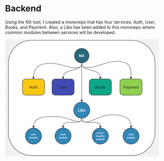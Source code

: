 # Backend

Using the NX tool, I created a monorepo that has four services: Auth, User, Books, and Payment. Also, a Libs has been added to this monorepo where common modules between services will be developed.

![Nx](https://github.com/hamzehamirahmadi/nest-micro-project-book/blob/main/accets/nx.png)
